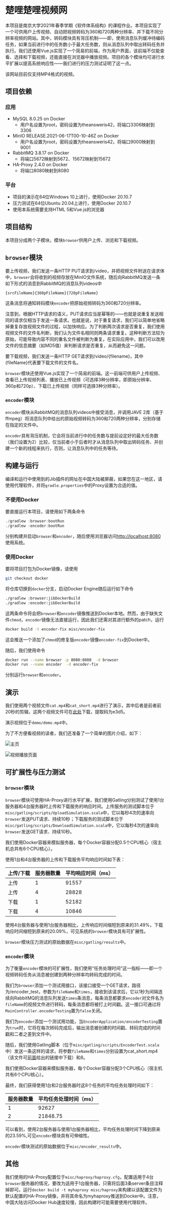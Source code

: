 # 楚哩楚哩视频网

本项目是南京大学2021年春季学期《软件体系结构》的课程作业。本项目实现了一个可供用户上传视频、自动把视频转码为360和720两种分辨率、并下载不同分辨率视频的网站。其中，转码模块具有背压机制——即，使用消息队列缓冲待编码任务，如果当前进行中的任务数小于最大任务数，则从消息队列中取出转码任务并执行。我们还使用Vue.js实现了一个简易的前端，作为用户界面，该前端不仅能查看、选择和下载视频，还能直接在浏览器中播放视频。项目的各个模块均可进行水平扩展以提高系统响应性——我们进行的压力测试证明了这一点。

该网站目前仅支持MP4格式的视频。

## 项目依赖

### 应用

- MySQL 8.0.25 on Docker
  - 用户名设置为root，密码设置为theansweris42，将端口3306映射到3306
- MinIO RELEASE.2021-06-17T00-10-46Z on Docker
  - 用户名设置为root，密码设置为theansweris42，将端口9000映射到9001
- RabbitMQ 3.8.17 on Docker
  - 将端口5672映射到5672、15672映射到15672
- HA-Proxy 2.4.0 on Docker
  - 将端口8080映射到8080

### 平台

- 项目的演示在64位Windows 10上进行，使用Docker 20.10.7
- 压力测试在64位Ubuntu 20.04上进行，使用Docker  20.10.7
- 使用本系统需要支持HTML 5和Vue.js的浏览器

## 项目结构

本项目分成两个子模块，模块`browser`供用户上传、浏览和下载视频。

## `browser`模块

要上传视频，我们发送一条HTTP PUT请求到/video，并把视频文件附送在请求体中，`browser`会将收到的视频存放在MinIO文件系统，随后向RabbitMQ发送一条如下形式的消息到RabbitMQ的消息队列videos中

```
{srcFileName}{360pFileName}{720pFileName}
```

这条消息将通知转码模块`encoder`把原始视频转码为360和720分辨率。

注意到，根据HTTP请求的语义，PUT请求应当是幂等的——也就是说重复发送相同的请求仅相当于发送一条请求。也就是说，对于重复请求，我们可以简单地省略掉重复存放视频文件的过程，以加快响应。为了判断两次请求是否重复，我们使用视频文件的文件名判断，我们认为文件名相同则两条请求重复。这种判断方法较为原始，可能导致内容不同的重名文件被判断为重复。在实际应用中，我们可以改用文件的信息摘要（如MD5值）来判断请求是否重复，从而避免这一问题。

要下载视频，我们发送一条HTTP GET请求到/video/{filename}，其中{fileName}代表要下载文件的文件名。

`browser`模块还使用Vue.js实现了一个简易的前端。这一前端可供用户上传视频、查看已上传视频列表、播放已上传视频（可选择3种分辨率，即原始分辨率、360p和720p）、下载已上传视频（同样可选择3种分辨率）。

### `encoder`模块

`encoder`模块从RabbitMQ的消息队列videos中接受消息，并调用JAVE 2库（基于ffmpeg）将消息队列中给出的原始视频转码为360和720两种分辨率，分别存储在指定的文件中。

`encoder`具有背压机制，它会将当前进行中的任务数与提前设定好的最大任务数（我们设置为2）比较，仅当前者小于后者时才从消息队列中取出转码任务、并创建一个新的线程来执行，否则，让消息队列中的任务等待。

## 构建与运行

编译和运行中使用到的Jib插件的网址在中国大陆被屏蔽，如果您在这一地区，请使用代理软件，并将`gradle.properties`中的Proxy设置为合适的值。

### 不使用Docker

要直接运行本项目，请使用如下两条命令

```powershell
./gradlew :browser:bootRun
./gradlew :encoder:bootRun
```

分别构建并启动`browser`和`encoder`，随后使用浏览器访问[http://localhost:8080](http://localhost:8080)使用系统。

### 使用Docker

要将项目打包为Docker镜像，请使用

```bash
git checkout docker
```

将仓库切换到`docker`分支，启动Docker Engine随后运行如下命令

```bash
./gradlew :browser:jibDockerBuild
./gradlew :encoder:jibDockerBuild
```

这两条命令将会把`browser`和`encoder`镜像推送到Docker本地。然而，由于缺失文件`chmod`，`encoder`镜像无法直接运行，因此我们还需对其进行额外的patch，运行

```bash
docker build -t encoder-fix misc/encoder-fix
```

这会推送一个添加了`chmod`的修复版`encoder`镜像`encoder-fix`到Docker中。

随后，我们使用命令

```bash
docker run --name browser -p 8080:8080  -d browser
docker run --name encoder  -d encoder-fix
```

分别运行`browser`和`encoder`。

## 演示

我们使用两个视频文件`cat.mp4`和`cat_short.mp4`进行了演示，其中后者是前者前20秒的剪辑，这两个视频文件可在[此处](https://pan.baidu.com/s/1Wsl9Gvz9RG_EF5r3iGANeA)下载，提取码为e3d5。

演示视频位于`demo/demo.mp4`中。

为了不方便看视频的读者，我们还准备了一个简单的图片介绍，如下：

![主页](demo/homepage.png)

![视频播放页面](demo/displaypage.png)

## 可扩展性与压力测试

### `browser`模块

`browser`模块可使用HA-Proxy进行水平扩展，我们使用Gatling分别测试了使用1台服务器和4台服务器时上传和下载服务的响应时间。上传服务的测试脚本位于`misc/gatling/scripts/UploadSimulation.scala`中，它以每秒4次的速率向`browser`发送PUT请求、持续10秒；下载服务的测试脚本位于`misc/gatling/scripts/DownloadSimulation.scala`中，它以每秒4次的速率向`browser`发送GET请求、持续10秒。

我们使用Docker容器来模拟服务器，每个Docker容器分配0.5个CPU核心（宿主机总共有6个CPU核心）。

使用1台和4台服务器的上传和下载服务平均响应时间如下表：

| 上传/下载 | 服务器数量 | 平均响应时间（ms） |
| --------- | ---------- | ------------------ |
| 上传      | 1          | 91557              |
| 上传      | 4          | 28828              |
| 下载      | 1          | 52182              |
| 下载      | 4          | 10846              |

使用4台服务器与使用1台服务器相比，上传响应时间缩短到原来的31.49%，下载响应时间缩短到原来的20.09%，可见系统的`browser`模块具有可扩展性。

`browser`模块压力测试的原始数据在`misc/gatling/results`中。

### `encoder`模块

为了衡量`encoder`模块的可扩展性，我们使用“任务处理时间”这一指标——即一个视频转码任务从消息被创建到两种分辨率均转码完成的时间。

我们为`browser`添加一个测试用接口，该接口接受一个GET请求，路径为/encoder_test，参数为`fileName`和`times`，接收到该请求后，它以1秒为间隔连续向RabbitMQ的消息队列发送`times`条消息，每条消息都要求`encoder`对文件名为`fileName`的视频文件进行转码，每条消息都将被打上时间戳。这一接口可通过将`MainController.encoderTesting`置为`false`关闭。

我们为`encoder`添加一个测试用功能，当`EncoderApplication/encoderTesting`置为`true`时，它将在每次转码完成后，输出消息被创建的时间戳、转码完成的时间戳和二者之差到文件中。

随后，我们使用Gatling脚本（位于`misc/gatling/scripts/EncoderTest.scala`中）发送一条这样的请求，将参数`fileName`和`times`分别设置为cat_short.mp4（该文件可[前面](#演示)给出的链接中下载）和8。

我们使用Docker容器来模拟服务器，每个Docker容器分配3个CPU核心（宿主机共有6个CPU核心）。

最终，我们获得使用1台和2台服务器时这8个任务的平均任务处理时间如下：

| 服务器数量 | 平均任务处理时间（ms） |
| ---------- | ---------------------- |
| 1          | 92627                  |
| 2          | 21848.75               |

可以看到，使用2台服务器与使用1台服务器相比，平均任务处理时间下降到原来的23.59%,可见`encoder`模块具有可伸缩性。

`encoder`模块测试的原始数据位于`misc/encoder_results`中。

## 其他

我们使用的HA-Proxy配置位于`misc/haproxy/haproxy.cfg`，配置适用于4台`browser`服务器的情况，要改为适用于1台服务器，只需将后面3条server条目注释掉即可。运行`docker build -t myhaproxy misc/haproxy`来构建以该配置文件为默认配置的HA-Proxy镜像，并将其命名为myhaproxy推送到Docker中。注意，中国大陆访问Docker Hub速度较慢，因此构建时可能需要使用代理软件。

